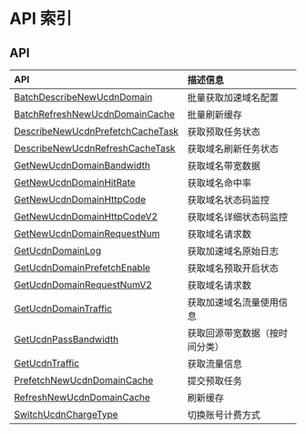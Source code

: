 # API 索引



## API

| API | 描述信息 |
|:---|:---|
|[BatchDescribeNewUcdnDomain](api/ucdn-api/batch_describe_new_ucdn_domain)|批量获取加速域名配置|
|[BatchRefreshNewUcdnDomainCache](api/ucdn-api/batch_refresh_new_ucdn_domain_cache)|批量刷新缓存|
|[DescribeNewUcdnPrefetchCacheTask](api/ucdn-api/describe_new_ucdn_prefetch_cache_task)|获取预取任务状态|
|[DescribeNewUcdnRefreshCacheTask](api/ucdn-api/describe_new_ucdn_refresh_cache_task)|获取域名刷新任务状态|
|[GetNewUcdnDomainBandwidth](api/ucdn-api/get_new_ucdn_domain_bandwidth)|获取域名带宽数据|
|[GetNewUcdnDomainHitRate](api/ucdn-api/get_new_ucdn_domain_hit_rate)|获取域名命中率|
|[GetNewUcdnDomainHttpCode](api/ucdn-api/get_new_ucdn_domain_http_code)|获取域名状态码监控|
|[GetNewUcdnDomainHttpCodeV2](api/ucdn-api/get_new_ucdn_domain_http_code_v2)|获取域名详细状态码监控|
|[GetNewUcdnDomainRequestNum](api/ucdn-api/get_new_ucdn_domain_request_num)|获取域名请求数|
|[GetUcdnDomainLog](api/ucdn-api/get_ucdn_domain_log)|获取加速域名原始日志|
|[GetUcdnDomainPrefetchEnable](api/ucdn-api/get_ucdn_domain_prefetch_enable)|获取域名预取开启状态|
|[GetUcdnDomainRequestNumV2](api/ucdn-api/get_ucdn_domain_request_num_v2)|获取域名请求数|
|[GetUcdnDomainTraffic](api/ucdn-api/get_ucdn_domain_traffic)|获取加速域名流量使用信息|
|[GetUcdnPassBandwidth](api/ucdn-api/get_ucdn_pass_bandwidth)|获取回源带宽数据（按时间分类）|
|[GetUcdnTraffic](api/ucdn-api/get_ucdn_traffic)|获取流量信息|
|[PrefetchNewUcdnDomainCache](api/ucdn-api/prefetch_new_ucdn_domain_cache)|提交预取任务|
|[RefreshNewUcdnDomainCache](api/ucdn-api/refresh_new_ucdn_domain_cache)|刷新缓存|
|[SwitchUcdnChargeType](api/ucdn-api/switch_ucdn_charge_type)|切换账号计费方式|



